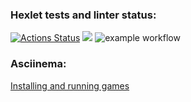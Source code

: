 ### Hexlet tests and linter status:
[![Actions Status](https://github.com/Mentavr/frontend-project-lvl1/workflows/hexlet-check/badge.svg)](https://github.com/Mentavr/frontend-project-lvl1/actions)
<a href="https://codeclimate.com/github/codeclimate/codeclimate/maintainability"><img src="https://api.codeclimate.com/v1/badges/a99a88d28ad37a79dbf6/maintainability" /></a>
![example workflow](https://github.com/Mentavr/frontend-project-lvl1/actions/workflows/github-actions-demo.yml/badge.svg)

### Asciinema:
[Installing and running games](https://asciinema.org/~Vulver)